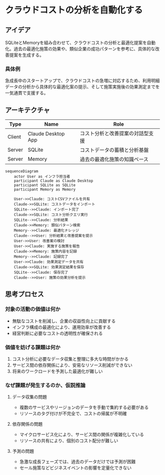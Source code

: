 # クラウドコストの分析を自動化する

## アイデア
SQLiteとMemoryを組み合わせて、クラウドコストの分析と最適化提案を自動化。過去の最適化施策の効果や、類似企業の成功パターンを参考に、具体的な改善提案を生成する。

### 具体例
急成長中のスタートアップで、クラウドコストの急増に対応するため、利用明細データの分析から具体的な最適化案の提示、そして施策実施後の効果測定までを一気通貫で支援する。

## アーキテクチャ
| Type | Name | Role |
|--|--|--|
| Client | Claude Desktop App | コスト分析と改善提案の対話型支援 |
| Server | SQLite | コストデータの蓄積と分析基盤 |
| Server | Memory | 過去の最適化施策の知識ベース |

```mermaid
sequenceDiagram
    actor User as インフラ担当者
    participant Claude as Claude Desktop
    participant SQLite as SQLite
    participant Memory as Memory

    User->>Claude: コストCSVファイルを共有
    Claude->>SQLite: コストデータをインポート
    SQLite-->>Claude: インポート完了
    Claude->>SQLite: コスト分析クエリ実行
    SQLite-->>Claude: 分析結果
    Claude->>Memory: 類似パターン検索
    Memory-->>Claude: 最適化ナレッジ
    Claude-->>User: 分析結果と改善提案を提示
    User->>User: 改善案の検討
    User->>Claude: 実施する施策を報告
    Claude->>Memory: 施策内容を記録
    Memory-->>Claude: 記録完了
    User->>Claude: 効果測定データを共有
    Claude->>SQLite: 効果測定結果を保存
    SQLite-->>Claude: 保存完了
    Claude-->>User: 施策の効果分析を提示
```

## 思考プロセス

### 対象の活動の価値は何か
- 無駄なコストを削減し、企業の収益性向上に貢献する
- インフラ構成の最適化により、運用効率が改善する
- 経営判断に必要なコストの透明性が確保される

### 価値を妨げる課題は何か
1. コスト分析に必要なデータ収集と整理に多大な時間がかかる<br>
2. サービス間の依存関係により、安易なリソース削減ができない<br>
3. 将来のワークロードを予測した最適化が難しい<br>

### なぜ課題が発生するのか、仮説推論
1. データ収集の問題
    - 複数のサービスやリージョンのデータを手動で集約する必要がある
    - リソースのタグ付けが不完全で、コストの帰属が不明確<br>

2. 依存関係の問題
    - マイクロサービス化により、サービス間の関係が複雑化している
    - リソースの共有により、個別のコスト配分が難しい<br>

3. 予測の問題
    - 急激な成長フェーズでは、過去のデータだけでは予測が困難
    - セール施策などビジネスイベントの影響を定量化できない